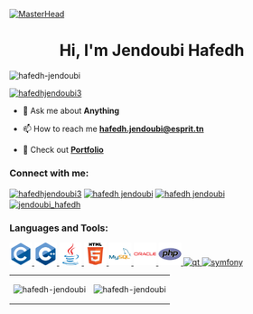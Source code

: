 [![MasterHead](https://miro.medium.com/v2/resize:fit:1400/1*i8-u-V8LTTbQwTeUwLI_BQ.gif)](https://www.linkedin.com/in/hafedh-jendoubi/)
<h1 align="center">Hi, I'm Jendoubi Hafedh</h1>

<p align="left"> <img src="https://komarev.com/ghpvc/?username=hafedh-jendoubi&label=Profile%20views&color=0e75b6&style=flat" alt="hafedh-jendoubi" /> </p>

<p align="left"> <a href="https://twitter.com/hafedhjendoubi3" target="blank"><img src="https://img.shields.io/twitter/follow/hafedhjendoubi3?logo=twitter&style=for-the-badge" alt="hafedhjendoubi3" /></a> </p>

- 💬 Ask me about **Anything**

- 📫 How to reach me **hafedh.jendoubi@esprit.tn**

- 📝 Check out **<a href="https://hafedh-jendoubi.netlify.app/">Portfolio</a>**

<h3 align="left">Connect with me:</h3>
<p align="left">
<a href="https://twitter.com/hafedhjendoubi3" target="blank"><img align="center" src="https://raw.githubusercontent.com/rahuldkjain/github-profile-readme-generator/master/src/images/icons/Social/twitter.svg" alt="hafedhjendoubi3" height="30" width="40" /></a>
<a href="https://linkedin.com/in/hafedh-jendoubi" target="blank"><img align="center" src="https://raw.githubusercontent.com/rahuldkjain/github-profile-readme-generator/master/src/images/icons/Social/linked-in-alt.svg" alt="hafedh jendoubi" height="30" width="40" /></a>
<a href="https://fb.com/Hafedh.jendoubi.21" target="blank"><img align="center" src="https://raw.githubusercontent.com/rahuldkjain/github-profile-readme-generator/master/src/images/icons/Social/facebook.svg" alt="hafedh jendoubi" height="30" width="40" /></a>
<a href="https://instagram.com/jendoubi_hafedh" target="blank"><img align="center" src="https://raw.githubusercontent.com/rahuldkjain/github-profile-readme-generator/master/src/images/icons/Social/instagram.svg" alt="jendoubi_hafedh" height="30" width="40" /></a>
</p>

<h3 align="left">Languages and Tools:</h3>
<p align="left"> <a href="https://www.cprogramming.com/" target="_blank" rel="noreferrer"> <img src="https://raw.githubusercontent.com/devicons/devicon/master/icons/c/c-original.svg" alt="c" width="40" height="40"/> </a> <a href="https://www.w3schools.com/cpp/" target="_blank" rel="noreferrer"> <img src="https://raw.githubusercontent.com/devicons/devicon/master/icons/cplusplus/cplusplus-original.svg"  alt="cplusplus" width="40" height="40"/> </a> <a href="https://www.java.com" target="_blank" rel="noreferrer"> <img src="https://raw.githubusercontent.com/devicons/devicon/master/icons/java/java-original.svg" alt="java" width="40" height="40"/> </a> <a href="https://www.w3.org/html/" target="_blank" rel="noreferrer"> <img src="https://raw.githubusercontent.com/devicons/devicon/master/icons/html5/html5-original-wordmark.svg" alt="html5" width="40" height="40"/> </a> <a href="https://www.mysql.com/" target="_blank" rel="noreferrer"> <img src="https://raw.githubusercontent.com/devicons/devicon/master/icons/mysql/mysql-original-wordmark.svg" alt="mysql" width="40" height="40"/> </a> <a href="https://www.oracle.com/" target="_blank" rel="noreferrer"> <img src="https://raw.githubusercontent.com/devicons/devicon/master/icons/oracle/oracle-original.svg" alt="oracle" width="40" height="40"/> </a> <a href="https://www.php.net" target="_blank" rel="noreferrer"> <img src="https://raw.githubusercontent.com/devicons/devicon/master/icons/php/php-original.svg" alt="php" width="40" height="40"/> </a> <a href="https://www.qt.io/" target="_blank" rel="noreferrer"> <img src="https://upload.wikimedia.org/wikipedia/commons/0/0b/Qt_logo_2016.svg" alt="qt" width="40" height="40"/> </a> <a href="https://symfony.com" target="_blank" rel="noreferrer"> <img src="https://symfony.com/logos/symfony_black_03.svg" alt="symfony" width="40" height="40"/> </a> </p>

<table>
  <tr>
    <td><p><img src="https://github-readme-stats.vercel.app/api?username=hafedh-jendoubi&show_icons=true&theme=radical&locale=en" alt="hafedh-jendoubi" /></p></td>
    <td><p><img src="https://github-readme-streak-stats.herokuapp.com/?user=hafedh-jendoubi&theme=radical&" alt="hafedh-jendoubi" /></p></td>
  </tr>
</table>
